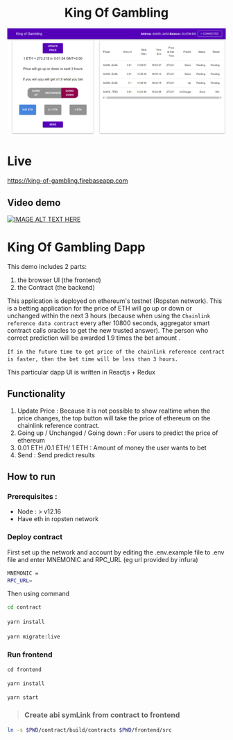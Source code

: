 <h1 align="center">King Of Gambling</h1>

![alt](https://github.com/vinhyenvodoi98/ChainLink_Unitize_-SFBW-_Hackathon/blob/master/images/app.png)

# Live

https://king-of-gambling.firebaseapp.com

## Video demo

[![IMAGE ALT TEXT HERE](https://img.youtube.com/vi/wmCB-W_zljQ/0.jpg)](https://youtu.be/wmCB-W_zljQ)

# King Of Gambling Dapp
This demo includes 2 parts:

1. the browser UI (the frontend)
2. the Contract (the backend)

This application is deployed on ethereum's testnet (Ropsten network). This is a betting application for the price of ETH will go up or down or unchanged within the next 3 hours (because when using the `Chainlink reference data contract` every after 10800 seconds, aggregator smart contract calls oracles to get the new trusted answer). The person who correct prediction will be awarded 1.9 times the bet amount .

`If in the future time to get price of the chainlink reference contract is faster, then the bet time will be less than 3 hours.`

This particular dapp UI is written in Reactjs + Redux

## Functionality

1. Update Price : Because it is not possible to show realtime when the price changes, the top button will take the price of ethereum on the chainlink reference contract.
2. Going up / Unchanged / Going down : For users to predict the price of ethereum
3. 0.01 ETH /0.1 ETH/ 1 ETH : Amount of money the user wants to bet
4. Send : Send predict results


## How to run

### Prerequisites :

* Node : > v12.16
* Have eth in ropsten network

### Deploy contract

First set up the network and account by editing the .env.example file to .env file and enter MNEMONIC and RPC_URL (eg url provided by infura)

```sh
MNEMONIC =
RPC_URL=
```

Then using command

```sh
cd contract

yarn install

yarn migrate:live
```

### Run frontend

```
cd frontend

yarn install

yarn start
```

> ### Create abi symLink from contract to frontend

```sh
ln -s $PWD/contract/build/contracts $PWD/frontend/src
```
